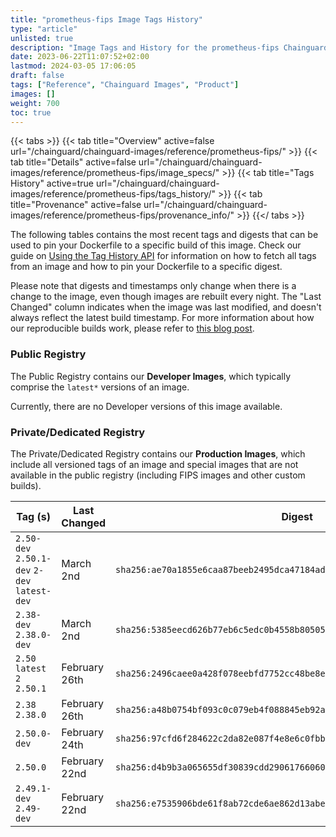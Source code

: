 ```yaml
---
title: "prometheus-fips Image Tags History"
type: "article"
unlisted: true
description: "Image Tags and History for the prometheus-fips Chainguard Image"
date: 2023-06-22T11:07:52+02:00
lastmod: 2024-03-05 17:06:05
draft: false
tags: ["Reference", "Chainguard Images", "Product"]
images: []
weight: 700
toc: true
---
```


{{< tabs >}}
{{< tab title="Overview" active=false url="/chainguard/chainguard-images/reference/prometheus-fips/" >}}
{{< tab title="Details" active=false url="/chainguard/chainguard-images/reference/prometheus-fips/image_specs/" >}}
{{< tab title="Tags History" active=true url="/chainguard/chainguard-images/reference/prometheus-fips/tags_history/" >}}
{{< tab title="Provenance" active=false url="/chainguard/chainguard-images/reference/prometheus-fips/provenance_info/" >}}
{{</ tabs >}}

The following tables contains the most recent tags and digests that can be used to pin your Dockerfile to a specific build of this image. Check our guide on [Using the Tag History API](/chainguard/chainguard-images/using-the-tag-history-api/) for information on how to fetch all tags from an image and how to pin your Dockerfile to a specific digest.

Please note that digests and timestamps only change when there is a change to the image, even though images are rebuilt every night. The "Last Changed" column indicates when the image was last modified, and doesn't always reflect the latest build timestamp. For more information about how our reproducible builds work, please refer to [this blog post](https://www.chainguard.dev/unchained/reproducing-chainguards-reproducible-image-builds).

### Public Registry
The Public Registry contains our **Developer Images**, which typically comprise the `latest*` versions of an image.

Currently, there are no Developer versions of this image available.

### Private/Dedicated Registry
The Private/Dedicated Registry contains our **Production Images**, which include all versioned tags of an image and special images that are not available in the public registry (including FIPS images and other custom builds).

| Tag (s)                                       | Last Changed  | Digest                                                                    |
|-----------------------------------------------|---------------|---------------------------------------------------------------------------|
|  `2.50-dev` `2.50.1-dev` `2-dev` `latest-dev` | March 2nd     | `sha256:ae70a1855e6caa87beeb2495dca47184ad871439459d4b5524c535612d6c6b99` |
|  `2.38-dev` `2.38.0-dev`                      | March 2nd     | `sha256:5385eecd626b77eb6c5edc0b4558b805054a1bae4499b868711e73586e3f6f20` |
|  `2.50` `latest` `2` `2.50.1`                 | February 26th | `sha256:2496caee0a428f078eebfd7752cc48be8ead9ffdf3d03caf83bf51fe2dcf5c2b` |
|  `2.38` `2.38.0`                              | February 26th | `sha256:a48b0754bf093c0c079eb4f088845eb92ac34418d74422bff7e1d6a6199ebb91` |
|  `2.50.0-dev`                                 | February 24th | `sha256:97cfd6f284622c2da82e087f4e8e6c0fbb3147d22da6fd29c09fde41c669366b` |
|  `2.50.0`                                     | February 22nd | `sha256:d4b9b3a065655df30839cdd29061766060cd3387ffcc3e3b96d983bbec9bf16b` |
|  `2.49.1-dev` `2.49-dev`                      | February 22nd | `sha256:e7535906bde61f8ab72cde6ae862d13abe5ee1ad7c51bf7558873518703973ed` |

